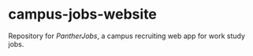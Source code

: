 # campus-jobs-website
Repository for *PantherJobs*, a campus recruiting web app for work study jobs.
